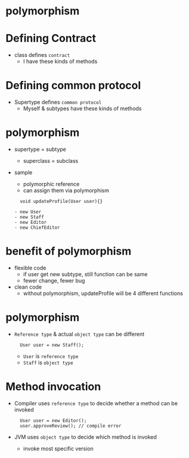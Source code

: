 # polymorphism

# Defining Contract

- class defines `contract`
  - I have these kinds of methods

# Defining common protocol

- Supertype defines `common protocol`
  - Myself & subtypes have these kinds of methods

# polymorphism

- supertype = subtype

  - superclass = subclass

- sample

  - polymorphic reference
  - can assign them via polymorphism

  ```
    void updateProfile(User user){}
  ```

      - new User
      - new Staff
      - new Editor
      - new ChiefEditor

# benefit of polymorphism

- flexible code
  - if user get new subtype, still function can be same
  - fewer change, fewer bug
- clean code
  - without polymorphism, updateProfile will be 4 different functions

# polymorphism

- `Reference type` & actual `object type` can be different
  ```
    User user = new Staff();
  ```
  - `User` is `reference type`
  - `Staff` is `object type`

# Method invocation

- Compiler uses `reference type` to decide whether a method can be invoked

  ```
    User user = new Editor();
    user.approveReview(); // compile error
  ```

- JVM uses `object type` to decide which method is invoked
  - invoke most specific version
